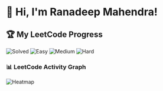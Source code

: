 # 👋 Hi, I'm Ranadeep Mahendra!

## 🏆 My LeetCode Progress

![Solved](https://img.shields.io/badge/Solved-73/3632-blue?cache=1754013192) ![Easy](https://img.shields.io/badge/Easy-41/886-brightgreen?cache=1754013192) ![Medium](https://img.shields.io/badge/Medium-31/1889-orange?cache=1754013192) ![Hard](https://img.shields.io/badge/Hard-1/857-red?cache=1754013192) 

### 📊 LeetCode Activity Graph

![Heatmap](https://leetcard.jacoblin.cool/ranadeep_mahendra2426?theme=dark&font=Karma&ext=heatmap&cache=1754013192)
